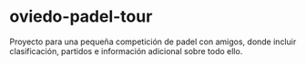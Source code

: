 # oviedo-padel-tour
Proyecto para una pequeña competición de padel con amigos, donde incluir clasificación, partidos e información adicional sobre todo ello.
